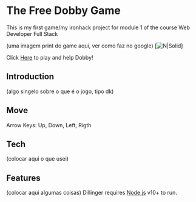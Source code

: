 # The Free Dobby Game

This is my first game/my ironhack project for module 1 of the course Web Developer Full Stack

(uma imagem print do game aqui, ver como faz no google)
[![N|Solid]()]

Click [Here](https://juliana-madeira.github.io/game-project/) to play and help Dobby!

## Introduction 

(algo singelo sobre o que é o jogo, tipo dk)


## Move 
Arrow Keys: Up, Down, Left, Rigth


## Tech

(colocar aqui o que usei)

## Features

(colocar aqui algumas coisas)
Dillinger requires [Node.js](https://nodejs.org/) v10+ to run.
